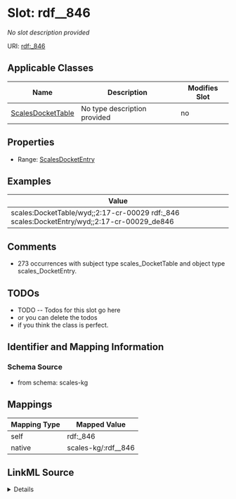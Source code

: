 

# Slot: rdf__846


_No slot description provided_





URI: [rdf:_846](http://www.w3.org/1999/02/22-rdf-syntax-ns#_846)



<!-- no inheritance hierarchy -->





## Applicable Classes

| Name | Description | Modifies Slot |
| --- | --- | --- |
| [ScalesDocketTable](../classes/ScalesDocketTable.md) | No type description provided |  no  |







## Properties

* Range: [ScalesDocketEntry](../classes/ScalesDocketEntry.md)






## Examples

| Value |
| --- |
| scales:DocketTable/wyd;;2:17-cr-00029 rdf:_846 scales:DocketEntry/wyd;;2:17-cr-00029_de846 |

## Comments

* 273 occurrences with subject type scales_DocketTable and object type scales_DocketEntry.

## TODOs

* TODO -- Todos for this slot go here
* or you can delete the todos
* if you think the class is perfect.

## Identifier and Mapping Information







### Schema Source


* from schema: scales-kg




## Mappings

| Mapping Type | Mapped Value |
| ---  | ---  |
| self | rdf:_846 |
| native | scales-kg/:rdf__846 |




## LinkML Source

<details>
```yaml
name: rdf__846
description: No slot description provided
todos:
- TODO -- Todos for this slot go here
- or you can delete the todos
- if you think the class is perfect.
comments:
- 273 occurrences with subject type scales_DocketTable and object type scales_DocketEntry.
examples:
- value: scales:DocketTable/wyd;;2:17-cr-00029 rdf:_846 scales:DocketEntry/wyd;;2:17-cr-00029_de846
from_schema: scales-kg
rank: 1000
slot_uri: rdf:_846
alias: rdf__846
domain_of:
- scales_DocketTable
range: scales_DocketEntry

```
</details>